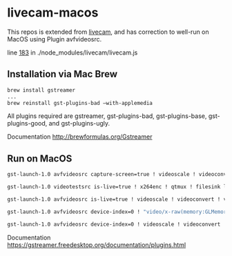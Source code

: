 # livecam-macos

This repos is extended from [livecam](https://github.com/sepehr-laal/livecam), and has correction to well-run on MacOS using Plugin avfvideosrc.

line [183](https://github.com/kaikyle7997/livecam-macos/blob/master/node_modules/livecam/livecam.js#L183) in ./node_modules/livecam/livecam.js

## Installation via Mac Brew

```bash
brew install gstreamer
...
brew reinstall gst-plugins-bad —with-applemedia
```

All plugins required are gstreamer, gst-plugins-bad, gst-plugins-base, gst-plugins-good, and gst-plugins-ugly.

Documentation
http://brewformulas.org/Gstreamer




## Run on MacOS

```bash
gst-launch-1.0 avfvideosrc capture-screen=true ! videoscale ! videoconvert ! video/x-raw,width=640,height=480 ! osxvideosink

gst-launch-1.0 videotestsrc is-live=true ! x264enc ! qtmux ! filesink location=test.mp4

gst-launch-1.0 avfvideosrc is-live=true ! videoscale ! videoconvert ! video/x-raw,width=640,height=480 ! osxvideosink

gst-launch-1.0 avfvideosrc device-index=0 ! "video/x-raw(memory:GLMemory),width=1280,height=720" ! glimagesink

gst-launch-1.0 avfvideosrc device-index=0 ! videoscale ! videoconvert ! video/x-raw,width=640,height=480 ! osxvideosink
```

Documentation 
https://gstreamer.freedesktop.org/documentation/plugins.html

